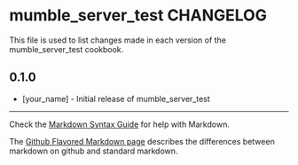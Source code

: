 mumble_server_test CHANGELOG
============================

This file is used to list changes made in each version of the mumble_server_test cookbook.

0.1.0
-----
- [your_name] - Initial release of mumble_server_test

- - -
Check the [Markdown Syntax Guide](http://daringfireball.net/projects/markdown/syntax) for help with Markdown.

The [Github Flavored Markdown page](http://github.github.com/github-flavored-markdown/) describes the differences between markdown on github and standard markdown.

